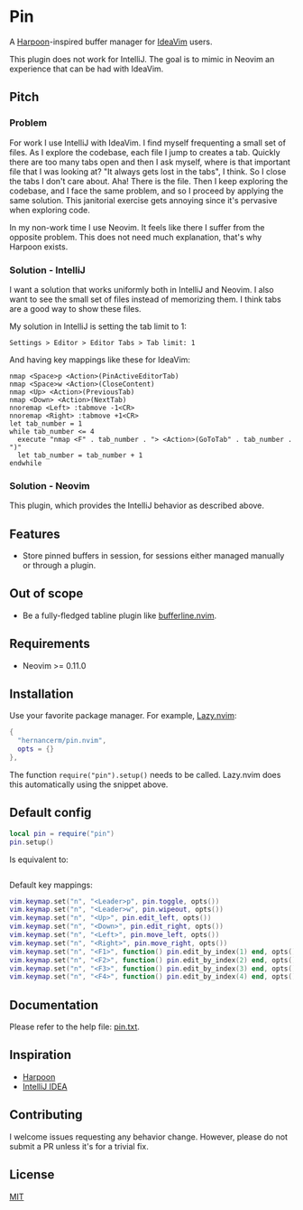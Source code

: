 # Pin

A [Harpoon](https://github.com/ThePrimeagen/harpoon)-inspired buffer manager for
[IdeaVim](https://github.com/JetBrains/ideavim) users.

This plugin does not work for IntelliJ. The goal is to mimic in Neovim an experience that can be had
with IdeaVim.

## Pitch

### Problem

For work I use IntelliJ with IdeaVim. I find myself frequenting a small set of files. As I explore
the codebase, each file I jump to creates a tab. Quickly there are too many tabs open and then I ask
myself, where is that important file that I was looking at? "It always gets lost in the tabs", I
think. So I close the tabs I don't care about. Aha! There is the file. Then I keep exploring the
codebase, and I face the same problem, and so I proceed by applying the same solution. This
janitorial exercise gets annoying since it's pervasive when exploring code.

In my non-work time I use Neovim. It feels like there I suffer from the opposite problem. This does
not need much explanation, that's why Harpoon exists.

### Solution - IntelliJ

I want a solution that works uniformly both in IntelliJ and Neovim. I also want to see the small set
of files instead of memorizing them. I think tabs are a good way to show these files.

My solution in IntelliJ is setting the tab limit to 1:

```text
Settings > Editor > Editor Tabs > Tab limit: 1
```

And having key mappings like these for IdeaVim:

```text
nmap <Space>p <Action>(PinActiveEditorTab)
nmap <Space>w <Action>(CloseContent)
nmap <Up> <Action>(PreviousTab)
nmap <Down> <Action>(NextTab)
nnoremap <Left> :tabmove -1<CR>
nnoremap <Right> :tabmove +1<CR>
let tab_number = 1
while tab_number <= 4
  execute "nmap <F" . tab_number . "> <Action>(GoToTab" . tab_number . ")"
  let tab_number = tab_number + 1
endwhile
```

### Solution - Neovim

This plugin, which provides the IntelliJ behavior as described above.

## Features

- Store pinned buffers in session, for sessions either managed manually or through a plugin.

## Out of scope

- Be a fully-fledged tabline plugin like
  [bufferline.nvim](https://github.com/akinsho/bufferline.nvim).

## Requirements

- Neovim >= 0.11.0

## Installation

Use your favorite package manager. For example, [Lazy.nvim](https://github.com/folke/lazy.nvim):

```lua
{
  "hernancerm/pin.nvim",
  opts = {}
},
```

The function `require("pin").setup()` needs to be called. Lazy.nvim does this automatically using
the snippet above.

## Default config

```lua
local pin = require("pin")
pin.setup()
```

Is equivalent to:

```lua
```

Default key mappings:

```lua
vim.keymap.set("n", "<Leader>p", pin.toggle, opts())
vim.keymap.set("n", "<Leader>w", pin.wipeout, opts())
vim.keymap.set("n", "<Up>", pin.edit_left, opts())
vim.keymap.set("n", "<Down>", pin.edit_right, opts())
vim.keymap.set("n", "<Left>", pin.move_left, opts())
vim.keymap.set("n", "<Right>", pin.move_right, opts())
vim.keymap.set("n", "<F1>", function() pin.edit_by_index(1) end, opts())
vim.keymap.set("n", "<F2>", function() pin.edit_by_index(2) end, opts())
vim.keymap.set("n", "<F3>", function() pin.edit_by_index(3) end, opts())
vim.keymap.set("n", "<F4>", function() pin.edit_by_index(4) end, opts())
```

## Documentation

Please refer to the help file: [pin.txt](./doc/pin.txt).

## Inspiration

- [Harpoon](https://github.com/ThePrimeagen/harpoon)
- [IntelliJ IDEA](https://www.jetbrains.com/idea/)

## Contributing

I welcome issues requesting any behavior change. However, please do not submit a PR unless it's for
a trivial fix.

## License

[MIT](./LICENSE)
